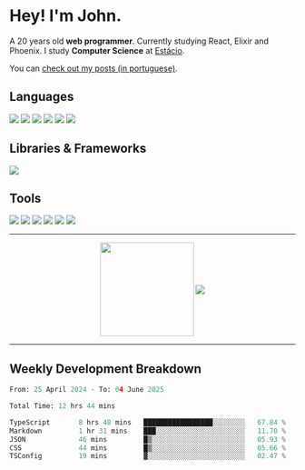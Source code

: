 # Hey! I'm John.

A 20 years old **web programmer**. Currently studying React, Elixir and Phoenix. I study **Computer Science** at [Estácio](https://estacio.br/).

You can [check out my posts (in portuguese)](https://iacillo.bearblog.dev/).

## Languages

<div>
  <img src="https://img.shields.io/badge/HTML5%20-%20%23E34F26?style=for-the-badge&logo=html5&logoColor=white" />
  <img src="https://img.shields.io/badge/JavaScript%20-%20%23F7DF1E?style=for-the-badge&logo=javascript&logoColor=white" />
  <img src="https://img.shields.io/badge/CSS3%20-%20%231572B6?style=for-the-badge&logo=css3&logoColor=white" />
  <img src="https://img.shields.io/badge/Python%203%20-%20%233776AB?style=for-the-badge&logo=python&logoColor=white" />
  <img src="https://img.shields.io/badge/GNU%20Bash%20-%20black?style=for-the-badge&logo=gnubash&logoColor=white" />
  <img src="https://img.shields.io/badge/PHP%20-%20%23777BB4?style=for-the-badge&logo=php&logoColor=white" />
</div>

## Libraries & Frameworks

<div>
  <img src="https://img.shields.io/badge/React%20-%20%2361DAFB?style=for-the-badge&logo=react&logoColor=white" />
</div>

## Tools

<div>
  <img src="https://img.shields.io/badge/VSCode%20-%20%232F80ED?style=for-the-badge&logo=vscodium&logoColor=white" />
  <img src="https://img.shields.io/badge/GameMaker%20-%20black?style=for-the-badge&logo=gamemaker&logoColor=white" />
  <img src="https://img.shields.io/badge/OCI%20-%20%23F80000?style=for-the-badge&logo=oracle&logoColor=white" />
  <img src="https://img.shields.io/badge/Linux%20-%20black?style=for-the-badge&logo=linux&logoColor=white" />
  <img src="https://img.shields.io/badge/Ubuntu%20-%20%23E95420?style=for-the-badge&logo=ubuntu&logoColor=white" />
  <img src="https://img.shields.io/badge/HTTPD%20-%20%23D22128?style=for-the-badge&logo=apache&logoColor=white" />
</div>

---

<p align="center">
  <img align="center" src="https://github-readme-stats.vercel.app/api?username=joaoiacillo&show_icons=true&locale=en" height="165" />
  <img align="center" src="https://github-readme-stats.vercel.app/api/top-langs/?username=anuraghazra&layout=compact" />
</p>

---

## Weekly Development Breakdown

<!--START_SECTION:waka-->

```python
From: 25 April 2024 - To: 04 June 2025

Total Time: 12 hrs 44 mins

TypeScript       8 hrs 48 mins   █████████████████░░░░░░░░   67.84 %
Markdown         1 hr 31 mins    ███░░░░░░░░░░░░░░░░░░░░░░   11.70 %
JSON             46 mins         █▒░░░░░░░░░░░░░░░░░░░░░░░   05.93 %
CSS              44 mins         █▒░░░░░░░░░░░░░░░░░░░░░░░   05.66 %
TSConfig         19 mins         ▓░░░░░░░░░░░░░░░░░░░░░░░░   02.47 %
```

<!--END_SECTION:waka-->
